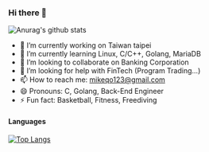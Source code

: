 ### Hi there 👋

![Anurag's github stats](https://github-readme-stats.vercel.app/api?username=mikeqoo1&show_icons=true&theme=merko)

- 🔭 I’m currently working on Taiwan taipei
- 🌱 I’m currently learning Linux, C/C++, Golang, MariaDB
- 👯 I’m looking to collaborate on Banking Corporation
- 🤔 I’m looking for help with FinTech (Program Trading...)
- 📫 How to reach me: <mikeqo123@gmail.com>
- 😄 Pronouns: C, Golang, Back-End Engineer
- ⚡ Fun fact: Basketball, Fitness, Freediving

#### Languages

[![Top Langs](https://github-readme-stats.vercel.app/api/top-langs/?username=mikeqoo1&layout=compact)](https://github.com/anuraghazra/github-readme-stats)

